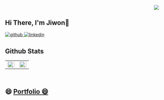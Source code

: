 <div align="right">
<img src="https://komarev.com/ghpvc/?username=GodJiLee&&style=flat-square" align="right" />
</div>  
  

<br/>  

## Hi There, I'm Jiwon👋  

<a href="https://github.com/GodJiLee" target="_blank">
<img src=https://img.shields.io/badge/github-%2324292e.svg?&style=for-the-badge&logo=github&logoColor=white alt=github style="margin-bottom: 5px;" />
</a>
<a href="https://www.linkedin.com/in/jiwon-lee-878613171/" target="_blank">
<img src=https://img.shields.io/badge/linkedin-%231E77B5.svg?&style=for-the-badge&logo=linkedin&logoColor=white alt=linkedin style="margin-bottom: 5px;" />
</a>

</div>

## Github Stats  
<table><tr><td valign="top" width="50%">

<img src="https://github-readme-stats.vercel.app/api?username=jiwon-lee-me&show_icons=true&count_private=true&hide_border=true" align="left" style="width: 100%" />

</td><td valign="top" width="50%">

<img src="https://github-readme-stats.vercel.app/api/top-langs/?username=jiwon-lee-me&hide_border=true&layout=compact" align="left" style="width: 100%" />

</td></tr></table>  

<br/>  

<div> <h2>😄 
  <a href="https://jiwon-lee-portfolio.notion.site/jiwon-lee-portfolio/Jiwon-Lee-Data-Analyst-4e6c5783e89e4562a35f42f12b27c388">
  Portfolio 😄 
  </a>
    </h2>
  </div>
